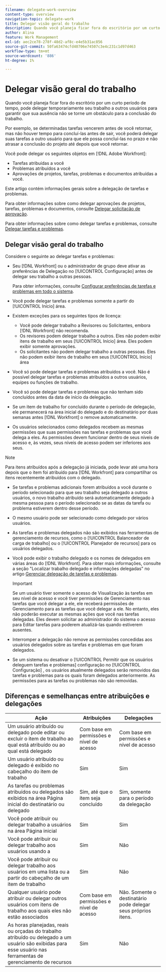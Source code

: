```yaml
---
filename: delegate-work-overview
content-type: overview
navigation-topic: delegate-work
title: Delegar visão geral do trabalho
description: Quando você planeja ficar fora do escritório por um curto período de tempo, pode delegar temporariamente seu trabalho a outros usuários para garantir que sua ausência não se torne um obstáculo para a conclusão do trabalho.
author: Alina
feature: Work Management
exl-id: aec2ce78-278f-48d2-af8c-e4e5b31ac856
source-git-commit: 50fa63474cfd40706e74507c3e4c231c1d97d463
workflow-type: tm+mt
source-wordcount: '886'
ht-degree: 1%

---
```


# Delegar visão geral do trabalho

Quando você planeja ficar fora do escritório por um curto período de tempo, pode delegar temporariamente seu trabalho a outros usuários para garantir que sua ausência não se torne um obstáculo para a conclusão do trabalho.

Por exemplo, se determinadas tarefas vencerem antes de você retornar, mas não houver tempo para concluí-las antes de sair, você poderá delegar suas tarefas a outro usuário para que ele possa concluí-las no prazo e não atrasar a conclusão do projeto até depois que você retornar.

Você pode delegar os seguintes objetos em [!DNL Adobe Workfront]:

<!--
  <li data-mc-conditions="QuicksilverOrClassic.Draft mode"> <p>Projects where you are designated as the Project Owner (not yet, not for the MVP)</p> </li>
  -->

* Tarefas atribuídas a você
* Problemas atribuídos a você
* Aprovações de projetos, tarefas, problemas e documentos atribuídas a você.

Este artigo contém informações gerais sobre a delegação de tarefas e problemas.

Para obter informações sobre como delegar aprovações de projetos, tarefas, problemas e documentos, consulte [Delegar solicitação de aprovação](../../review-and-approve-work/manage-approvals/delegate-approval-requests.md).

Para obter informações sobre como delegar tarefas e problemas, consulte [Delegar tarefas e problemas](../../manage-work/delegate-work/how-to-delegate-work.md).

## Delegar visão geral do trabalho

Considere o seguinte ao delegar tarefas e problemas:

* Seu [!DNL Workfront] ou o administrador de grupo deve ativar as preferências de Delegação no [!UICONTROL Configuração] antes de delegar seu trabalho a outras pessoas.

  Para obter informações, consulte [Configurar preferências de tarefas e problemas em todo o sistema](../../administration-and-setup/set-up-workfront/configure-system-defaults/set-task-issue-preferences.md).
* Você pode delegar tarefas e problemas somente a partir do [!UICONTROL Início] área.
* Existem exceções para os seguintes tipos de licença:

   * Você pode delegar trabalho a Revisores ou Solicitantes, embora [!DNL Workfront] não recomenda.
   * Os revisores podem delegar trabalho a outros. Eles não podem exibir itens de trabalho em seus [!UICONTROL Início] área. Eles podem exibir somente aprovações.
   * Os solicitantes não podem delegar trabalho a outras pessoas. Eles não podem exibir itens de trabalho em seus [!UICONTROL Início] área
* Você só pode delegar tarefas e problemas atribuídos a você. Não é possível delegar tarefas e problemas atribuídos a outros usuários, equipes ou funções de trabalho.
* Você só pode delegar tarefas e problemas que não tenham sido concluídos antes da data de início da delegação.
* Se um item de trabalho for concluído durante o período de delegação, ele permanecerá na área inicial do delegado e do destinatário por duas semanas antes [!DNL Workfront] o remove automaticamente.
* Os usuários selecionados como delegados recebem as mesmas permissões que suas permissões nas tarefas e problemas que você delega a eles. As permissões devem funcionar dentro de seus níveis de acesso e, às vezes, seus níveis de acesso podem ser inferiores aos seus.

>[!NOTE]
>
>  Para itens atribuídos após a delegação já iniciada, pode levar até uma hora depois que o item foi atribuído para [!DNL Workfront] para compartilhar os itens recentemente atribuídos com o delegado.

* Se tarefas e problemas adicionais forem atribuídos a você durante o período selecionado para que seu trabalho seja delegado a outros usuários, o novo trabalho atribuído será automaticamente delegado à mesma pessoa para o período selecionado se as datas da tarefa ou problema estiverem dentro desse período.
* O mesmo usuário pode ser selecionado como delegado por vários usuários.
* As tarefas e problemas delegados não são exibidos nas ferramentas de gerenciamento de recursos, como o [!UICONTROL Balanceador de carga de trabalho] ou o [!UICONTROL Planejador de recursos] para os usuários delegados.
* Você pode exibir o trabalho delegado e os nomes de delegados em várias áreas do [!DNL Workfront]. Para obter mais informações, consulte a seção &quot;Localizar trabalho delegado e informações delegadas&quot; no artigo [Gerenciar delegação de tarefas e problemas](../delegate-work/how-to-delegate-work.md).


  >[!IMPORTANT]
  >
  >  Se um usuário tiver somente o acesso de Visualização às tarefas em seu nível de acesso e você tiver permissões de Gerenciamento nas tarefas que você delegar a ele, ele receberá permissões de Gerenciamento para as tarefas que você delegar a ele. No entanto, eles não poderão executar as mesmas ações que você nas tarefas delegadas. Eles devem solicitar ao administrador do sistema o acesso para Editar tarefas para poderem atualizá-las quando estiverem ausentes.

* Interromper a delegação não remove as permissões concedidas aos usuários delegados sobre as tarefas e problemas em que foram delegados.
* Se um sistema ou desativar o [!UICONTROL Permitir que os usuários deleguem tarefas e problemas] configuração no [!UICONTROL Configuração] , os usuários atualmente delegados serão removidos das tarefas e problemas para os quais foram delegados anteriormente. As permissões para as tarefas ou problemas não são removidas.

## Diferenças e semelhanças entre atribuições e delegações

| Ação | Atribuições | Delegações |
|--------------------------------------------------------------------------------------------------------------------------------|---------------------------------------|-----------------------------------------------------|
| Um usuário atribuído ou delegado pode editar ou excluir o item de trabalho ao qual está atribuído ou ao qual está delegado | Com base em permissões e nível de acesso | Com base em permissões e nível de acesso |
| Um usuário atribuído ou delegado é exibido no cabeçalho do item de trabalho | Sim | Sim |
| As tarefas ou problemas atribuídos ou delegados são exibidos na área Página inicial do destinatário ou delegado | Sim, até que o item seja concluído | Sim, somente para o período da delegação |
| Você pode atribuir ou delegar trabalho a usuários na área Página inicial | Sim | Sim |
| Você pode atribuir ou delegar trabalho aos usuários usando a | Sim | Não |
| Você pode atribuir ou delegar trabalho aos usuários em uma lista ou a partir do cabeçalho de um item de trabalho | Sim | Não |
| Qualquer usuário pode atribuir ou delegar outros usuários com itens de trabalho aos quais eles não estão associados | Com base em permissões e nível de acesso | Não. Somente o destinatário pode delegar seus próprios itens. |
| As horas planejadas, reais ou orçadas do trabalho atribuído ou delegado a um usuário são exibidas para esse usuário nas ferramentas de gerenciamento de recursos | Sim | Não |
